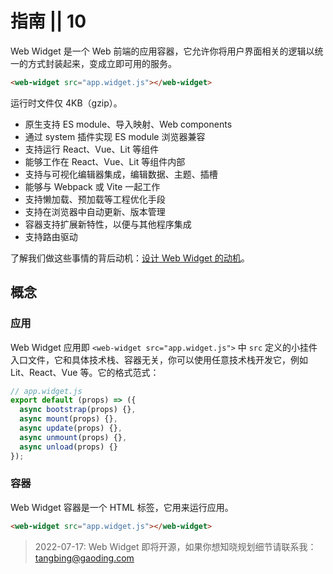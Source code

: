 # 指南 || 10

Web Widget 是一个 Web 前端的应用容器，它允许你将用户界面相关的逻辑以统一的方式封装起来，变成立即可用的服务。

```html
<web-widget src="app.widget.js"></web-widget>
```

运行时文件仅 4KB（gzip）。

* 原生支持 ES module、导入映射、Web components
* 通过 system 插件实现 ES module 浏览器兼容
* 支持运行 React、Vue、Lit 等组件
* 能够工作在 React、Vue、Lit 等组件内部
* 支持与可视化编辑器集成，编辑数据、主题、插槽
* 能够与 Webpack 或 Vite 一起工作
* 支持懒加载、预加载等工程优化手段
* 支持在浏览器中自动更新、版本管理
* 容器支持扩展新特性，以便与其他程序集成
* 支持路由驱动

了解我们做这些事情的背后动机：[设计 Web Widget 的动机](../discover/about.md)。

## 概念

### 应用

Web Widget 应用即 `<web-widget src="app.widget.js">` 中 `src` 定义的小挂件入口文件，它和具体技术栈、容器无关，你可以使用任意技术栈开发它，例如 Lit、React、Vue 等。它的格式范式：

```js
// app.widget.js
export default (props) => ({
  async bootstrap(props) {},
  async mount(props) {},
  async update(props) {},
  async unmount(props) {},
  async unload(props) {}
});
```

### 容器

Web Widget 容器是一个 HTML 标签，它用来运行应用。

```html
<web-widget src="app.widget.js"></web-widget>
```

> 2022-07-17: Web Widget 即将开源，如果你想知晓规划细节请联系我：[tangbing@gaoding.com](mailto:tangbing@gaoding.com)